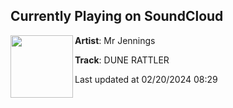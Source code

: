 ## Currently Playing on SoundCloud

[<img align="left" width="100" src="https://i1.sndcdn.com/artworks-viYUHysuxkHww8dl-2ZUi5Q-t500x500.jpg">](https://soundcloud.com/mrjennings/mr-jennings-dune-rattler-sc-master)

**Artist**: Mr Jennings 

**Track**: DUNE RATTLER

Last updated at 02/20/2024 08:29
